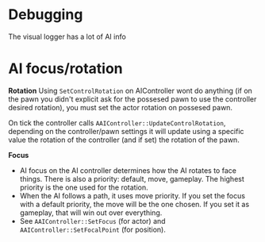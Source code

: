 
# Debugging

The visual logger has a lot of AI info

# AI focus/rotation
**Rotation**
Using `SetControlRotation` on AIController wont do anything (if on the pawn you didn't explicit ask for the possesed pawn to use the controller desired rotation), you must set the actor rotation on possesed pawn.

On tick the controller calls `AAIController::UpdateControlRotation`, depending on the controller/pawn settings it will update using a specific value the rotation of the controller (and if set) the rotation of the pawn.

**Focus**
- AI focus on the AI controller determines how the AI rotates to face things. There is also a priority: default, move, gameplay. The highest priority is the one used for the rotation.
- When the AI follows a path, it uses move priority. If you set the focus with a default priority, the move will be the one chosen. If you set it as gameplay, that will win out over everything.
- See `AAIController::SetFocus` (for actor) and `AAIController::SetFocalPoint` (for position).